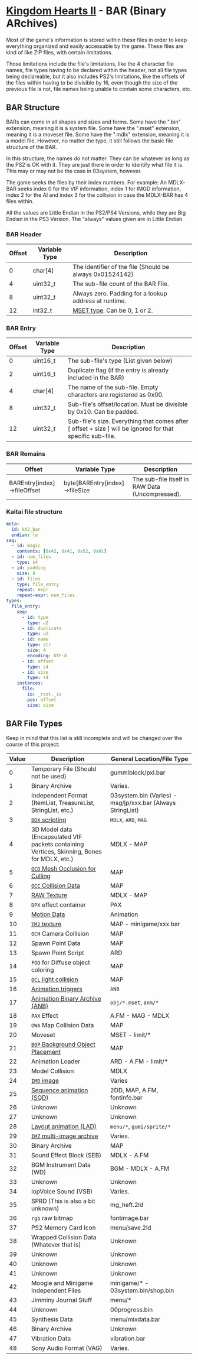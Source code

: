 # [Kingdom Hearts II](../../index.md) - BAR (Binary ARchives)

Most of the game's information is stored within these files in order to keep everything organized and easily accessable by the game. These files are kind of like ZIP files, with certain limitations.

Those limitations include the file's limitations, like the 4 character file names, file types having to be declared within the header, not all file types being declareable, but it also includes PS2's limitations, like the offsets of the files within having to be divisible by 16, even though the size of the previous file is not, file names being unable to contain some characters, etc.

## BAR Structure

BARs can come in all shapes and sizes and forms. Some have the ".bin" extension, meaning it is a system file. Some have the ".mset" extension, meaning it is a moveset file. Some have the ".mdlx" extension, meaning it is a model file. However, no matter the type, it still follows the basic file structure of the BAR.

In this structure, the names do not matter. They can be whatever as long as the PS2 is OK with it. They are just there in order to identify what file it is. This may or may not be the case in 03system, however.

The game seeks the files by their index numbers. For example: An MDLX-BAR seeks index 0 for the VIF information, index 1 for IMGD information, index 2 for the AI and index 3 for the collision in case the MDLX-BAR has 4 files within.

All the values are Little Endian in the PS2/PS4 Versions, while they are Big Endian in the PS3 Version. The "always" values given are in Little Endian.

### BAR Header

| Offset | Variable Type | Description |
|--------|---------------|-------------|
| 0 | char[4] | The identifier of the file (Should be always 0x01524142) |
| 4 | uint32_t | The sub-file count of the BAR File. |
| 8 | uint32_t | Always zero. Padding for a lookup address at runtime.
| 12 | int32_t | [MSET type](../anb/mset.md#slot-system). Can be 0, 1 or 2.

### BAR Entry

| Offset | Variable Type | Description |
|--------|---------------|-------------|
| 0 | uint16_t | The sub-file's type (List given below) |
| 2 | uint16_t | Duplicate flag (if the entry is already included in the BAR) |
| 4 | char[4] | The name of the sub-file. Empty characters are registered as 0x00.|
| 8 | uint32_t | Sub-file's offset/location. Must be divisible by 0x10. Can be padded. |
| 12 | uint32_t | Sub-file's size. Everything that comes after [ offset + size ] will be ignored for that specific sub-file.

### BAR Remains

| Offset | Variable Type | Description |
|--------|---------------|-------------|
| BAREntry[index]->fileOffset | byte[BAREntry[index]->fileSize | The sub-file itself in RAW Data (Uncompressed). |

### Kaitai file structure

```yml
meta:
  id: kh2_bar
  endian: le
seq:
  - id: magic
    contents: [0x42, 0x41, 0x52, 0x01]
  - id: num_files
    type: s4
  - id: padding
    size: 8
  - id: files
    type: file_entry
    repeat: expr
    repeat-expr: num_files
types:
  file_entry:
    seq:
      - id: type
        type: u2
      - id: duplicate
        type: u2
      - id: name
        type: str
        size: 4
        encoding: UTF-8
      - id: offset
        type: s4
      - id: size
        type: s4
    instances:
      file:
        io: _root._io
        pos: offset
        size: size
```

## BAR File Types

Keep in mind that this list is still incomplete and will be changed over the course of this project:

| Value | Description | General Location/File Type |
|--------|---------------|-------------|
| 0 | Temporary File (Should not be used) | gummiblock/pxl.bar |
| 1 | Binary Archive | Varies.
| 2 | Independent Format (ItemList, TreasureList, StringList, etc.) | 03system.bin (Varies) - msg/jp/xxx.bar (Always StringList)
| 3 | [`BDX` scripting](../ai/index.md) | `MDLX`, `ARD`, `MAG`
| 4 | 3D Model data (Encapsulated VIF packets containing Vertices, Skinning, Bones for MDLX, etc.) | MDLX - MAP
| 5 | [`OCD` Mesh Occlusion for Culling](../map.md#ocd) | MAP
| 6 | [`OCC` Collision Data](../map.md#occ) | MAP
| 7 | [RAW Texture](../raw-texture.md) | MDLX - MAP
| 8 | `DPX` effect container | PAX
| 9 | [Motion Data](../anb/anb.md#motion-data) | Animation
| 10 | [`TM2` texture](../../../common/tm2.md) | MAP - minigame/xxx.bar
| 11 | `OCH` Camera Collision | MAP
| 12 | Spawn Point Data | MAP
| 13 | Spawn Point Script | ARD
| 14 | `FOG` for Diffuse object coloring | MAP
| 15 | [`OCL` light collision](../map.md#ocl) | MAP
| 16 | [Animation triggers](../anb/anb.md#effect-data) | `ANB`
| 17 | [Animation Binary Archive (ANB)](../anb/anb.md) | `obj/*.mset`, `anm/*`
| 18 | `PAX` Effect | A.FM - MAG - MDLX
| 19 | `OWA` Map Collision Data | MAP
| 20 | Moveset | MSET - limit/*
| 21 | [`BOP` Background Object Placement](../map.md#bop) | MAP
| 22 | Animation Loader | ARD - A.FM - limit/*
| 23 | Model Collision | MDLX
| 24 | [`IMD` image](image.md#imgd) | Varies
| 25 | [Sequence animation (SQD)](./2ld.md#sequence) | 2DD, MAP, A.FM, fontinfo.bar
| 26 | Unknown | Unknown
| 27 | Unknown | Unknown
| 28 | [Layout animation (LAD)](./2ld.md#layout) | `menu/*`, `gumi/sprite/*`
| 29 | [`IMZ` multi-image archive](image.md#imgz) | Varies.
| 30 | Binary Archive | MAP
| 31 | Sound Effect Block (SEB) | MDLX - A.FM
| 32 | BGM Instrument Data (WD) | BGM - MDLX - A.FM
| 33 | Unknown | Unknown
| 34 | IopVoice Sound (VSB) | Varies.
| 35 | SPRD (This is also a bit unknown) | mg_heft.2ld
| 36 | `rgb` raw bitmap | fontimage.bar
| 37 | PS2 Memory Card Icon | menu/save.2ld
| 38 | Wrapped Collision Data (Whatever that is) | Unknown
| 39 | Unknown | Unknown
| 40 | Unknown | Unknown
| 41 | Unknown | Unknown
| 42 | Moogle and Minigame Independent Files | minigame/* - 03system.bin/shop.bin
| 43 | Jimminy Journal Stuff | menu/*
| 44 | Unknown | 00progress.bin
| 45 | Synthesis Data | menu/mixdata.bar
| 46 | Binary Archive | Unknown
| 47 | Vibration Data | vibration.bar
| 48 | Sony Audio Format (VAG) | Varies.
